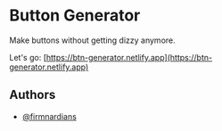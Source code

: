# Button Generator

Make buttons without getting dizzy anymore.

Let's go: [https://btn-generator.netlify.app](https://btn-generator.netlify.app)

## Authors

-   [@firmnardians](https://github.com/firmnardians)
